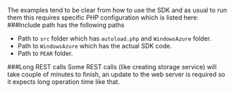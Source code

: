 The examples tend to be clear from how to use the SDK and as usual to run them this requires specific PHP configuration which is listed here:
###Include path has the following paths

* Path to `src` folder which has `autoload.php` and `WindowsAzure` folder.
* Path to `WindowsAzure` which has the actual SDK code.
* Path to `PEAR` folder.

###Long REST calls
Some REST calls (like creating storage service) will take couple of minutes to finish, an update to the
web server is required so it expects long operation time like that.